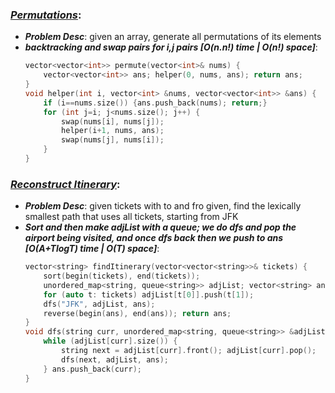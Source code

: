 ### ***[Permutations](https://leetcode.com/problems/permutations/)***:
- ***Problem Desc***: given an array, generate all permutations of its elements
- ***backtracking and swap pairs for i,j pairs [O(n.n!) time | O(n!) space]***:
  ```cpp
  vector<vector<int>> permute(vector<int>& nums) {
      vector<vector<int>> ans; helper(0, nums, ans); return ans;
  }
  void helper(int i, vector<int> &nums, vector<vector<int>> &ans) {
      if (i==nums.size()) {ans.push_back(nums); return;}
      for (int j=i; j<nums.size(); j++) {
          swap(nums[i], nums[j]);
          helper(i+1, nums, ans);
          swap(nums[j], nums[i]);
      }
  }
  ```

### ***[Reconstruct Itinerary](https://leetcode.com/problems/reconstruct-itinerary/)***:
- ***Problem Desc***: given tickets with to and fro given, find the lexically smallest path that uses all tickets, starting from JFK
- ***Sort and then make adjList with a queue; we do dfs and pop the airport being visited, and once dfs back then we push to ans [O(A+TlogT) time | O(T) space]***:
  ```cpp
  vector<string> findItinerary(vector<vector<string>>& tickets) {
      sort(begin(tickets), end(tickets));
      unordered_map<string, queue<string>> adjList; vector<string> ans;
      for (auto t: tickets) adjList[t[0]].push(t[1]);
      dfs("JFK", adjList, ans); 
      reverse(begin(ans), end(ans)); return ans;
  }
  void dfs(string curr, unordered_map<string, queue<string>> &adjList, vector<string> &ans) {
      while (adjList[curr].size()) {
          string next = adjList[curr].front(); adjList[curr].pop();
          dfs(next, adjList, ans);
      } ans.push_back(curr);
  }
  ```
